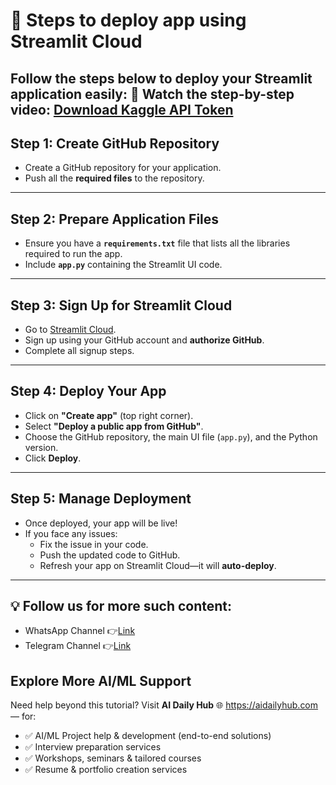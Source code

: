 # 🚀 Steps to deploy app using Streamlit Cloud

Follow the steps below to deploy your Streamlit application easily:
🎥 Watch the step-by-step video: [Download Kaggle API Token](https://www.youtube.com/watch?v=UHrKHtjMn0A)
---

## **Step 1: Create GitHub Repository**
- Create a GitHub repository for your application.
- Push all the **required files** to the repository.

---

## **Step 2: Prepare Application Files**
- Ensure you have a **`requirements.txt`** file that lists all the libraries required to run the app.
- Include **`app.py`** containing the Streamlit UI code.

---

## **Step 3: Sign Up for Streamlit Cloud**
- Go to [Streamlit Cloud](https://share.streamlit.io/).
- Sign up using your GitHub account and **authorize GitHub**.
- Complete all signup steps.

---

## **Step 4: Deploy Your App**
- Click on **"Create app"** (top right corner).
- Select **"Deploy a public app from GitHub"**.
- Choose the GitHub repository, the main UI file (`app.py`), and the Python version.
- Click **Deploy**.

---

## **Step 5: Manage Deployment**
- Once deployed, your app will be live!
- If you face any issues:
  - Fix the issue in your code.
  - Push the updated code to GitHub.
  - Refresh your app on Streamlit Cloud—it will **auto-deploy**.

---

## 💡 Follow us for more such content:
- WhatsApp Channel 👉[Link](https://whatsapp.com/channel/0029VbAYVpaHQbS74BUruk0X)
- Telegram Channel 👉[Link](https://t.me/+6jdRLJzZRZExMzJl)

## Explore More AI/ML Support  

Need help beyond this tutorial? Visit **AI Daily Hub** 🌐 https://aidailyhub.com — for:  

- ✅ AI/ML Project help & development (end-to-end solutions)  
- ✅ Interview preparation services  
- ✅ Workshops, seminars & tailored courses  
- ✅ Resume & portfolio creation services  
